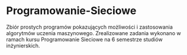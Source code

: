 # Programowanie-Sieciowe
Zbiór prostych programów pokazujących możliwości i zastosowania algorytmów uczenia maszynowego.
Zrealizowane zadania wykonano w ramach kursu Programowanie Sieciowe na 6 semestrze studiów inżynierskich.
